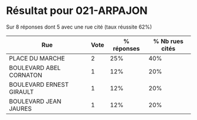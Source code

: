 # Résultat pour 021-ARPAJON

Sur 8 réponses dont 5 avec une rue cité (taux réussite 62%)

| Rue | Vote | % réponses | % Nb rues cités|
|-----|------|------------|----------------|
| PLACE DU MARCHE | 2 | 25% | 40%|
| BOULEVARD ABEL CORNATON | 1 | 12% | 20%|
| BOULEVARD ERNEST GIRAULT | 1 | 12% | 20%|
| BOULEVARD JEAN JAURES | 1 | 12% | 20%|
